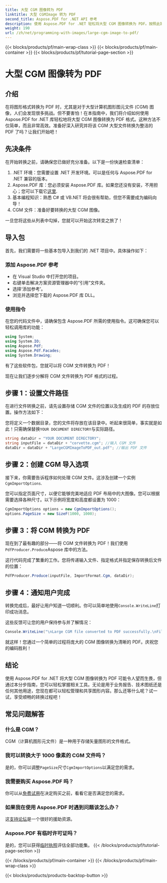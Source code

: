 ```yaml
---
title: 大型 CGM 图像转为 PDF
linktitle: 大型 CGMImage 转为 PDF
second_title: Aspose.PDF for .NET API 参考
description: 使用 Aspose.PDF for .NET 轻松将大型 CGM 图像转换为 PDF。按照此简单指南即可快速有效地完成转换过程。
weight: 190
url: /zh/net/programming-with-images/large-cgm-image-to-pdf/
---
```


{{< blocks/products/pf/main-wrap-class >}}
{{< blocks/products/pf/main-container >}}
{{< blocks/products/pf/tutorial-page-section >}}

# 大型 CGM 图像转为 PDF

## 介绍

在将图形格式转换为 PDF 时，尤其是对于大型计算机图形图元文件 (CGM) 图像，人们会发现很多挑战。但不要害怕！在本指南中，我们将介绍如何使用 Aspose.PDF for .NET 库轻松地将大型 CGM 图像转换为 PDF 格式。这种方法不仅简单，而且非常高效。准备好深入研究并将该 CGM 大型文件转换为整洁的 PDF 了吗？让我们开始吧！

## 先决条件

在开始转换之前，请确保您已做好充分准备。以下是一份快速检查清单：

1. .NET 环境：您需要设置 .NET 开发环境。可以是任何与 Aspose.PDF for .NET 兼容的版本。
2. Aspose.PDF 库：您必须安装 Aspose.PDF 库。如果您还没有安装，不用担心；您可以下载它[这里](https://releases.aspose.com/pdf/net/).
3. 基本编程知识：熟悉 C# 或 VB.NET 将会很有帮助，但您不需要成为编码向导！
4. CGM 文件：准备好要转换的大型 CGM 图像。

一旦您将这些从列表中勾掉，您就可以开始这次转变之旅了！

## 导入包

首先，我们需要将一些基本包导入到我们的 .NET 项目中。具体操作如下：

### 添加 Aspose.PDF 参考

- 在 Visual Studio 中打开您的项目。
- 右键单击解决方案资源管理器中的“引用”文件夹。
- 选择‘添加参考’。
- 浏览并选择您下载的 Aspose.PDF 库 DLL。

### 使用指令

在您的代码文件中，请确保包含 Aspose.PDF 所需的使用指令。这可确保您可以轻松调用库的功能：

```csharp
using System;
using System.IO;
using Aspose.Pdf;
using Aspose.Pdf.Facades;
using System.Drawing;
```

有了这些软件包，您就可以将 CGM 文件转换为 PDF！

现在让我们逐步分解将 CGM 文件转换为 PDF 格式的过程。

## 步骤 1：设置文件路径

在进行文件转换之前，请先设置存储 CGM 文件的位置以及生成的 PDF 的存放位置。操作方法如下：

您将定义一个数据目录，您的文件将存放在该目录中。听起来很简单，事实就是如此！只需确保替换`YOUR DOCUMENT DIRECTORY`与实际路径。

```csharp
string dataDir = "YOUR DOCUMENT DIRECTORY";
string inputFile = dataDir + "corvette.cgm"; //输入 CGM 文件
dataDir = dataDir + "LargeCGMImageToPDF_out.pdf"; //输出 PDF 文件
```

## 步骤 2：创建 CGM 导入选项

接下来，你需要告诉程序如何处理 CGM 文件。这涉及创建一个实例`CgmImportOptions`.

您可以指定页面尺寸，以便它能够完美地适应 PDF 布局中的大图像。您可以根据需要选择各种尺寸。以下示例将宽度和高度都设置为 1000：

```csharp
CgmImportOptions options = new CgmImportOptions();
options.PageSize = new SizeF(1000, 1000);
```

## 步骤 3：将 CGM 转换为 PDF

现在到了最有趣的部分——将 CGM 文件转换为 PDF！我们使用`PdfProducer.Produce`Aspose 库中的方法。

这行代码完成了繁重的工作。您将传递输入文件、指定格式并指定保存转换后文件的位置：

```csharp
PdfProducer.Produce(inputFile, ImportFormat.Cgm, dataDir);
```

## 步骤 4：通知用户完成

转换完成后，最好让用户知道一切顺利。你可以简单地使用`Console.WriteLine`打印成功消息。

这些反馈可让您的用户保持参与并了解情况：

```csharp
Console.WriteLine("\nLarge CGM file converted to PDF successfully.\nFile saved at " + dataDir);
```

就这样！您通过一个简单的过程将庞大的 CGM 图像转换为清晰的 PDF。庆祝您的编码胜利！

## 结论

使用 Aspose.PDF for .NET 将大型 CGM 图像转换为 PDF 可能令人望而生畏，但通过本分步指南，您可以轻松掌握相关工具。无论是用于业务报告、技术图纸还是任何其他用途，您现在都可以轻松管理和共享图形内容。那么还等什么呢？试一试，享受顺畅的转换过程吧！

## 常见问题解答

### 什么是 CGM？
CGM（计算机图形元文件）是一种用于存储矢量图形的文件格式。

### 我可以转换大于 1000 像素的 CGM 文件吗？
是的，你可以调整`PageSize`尺寸`CgmImportOptions`以满足您的需求。

### 我需要购买 Aspose.PDF 吗？
你可以从[免费试用](https://releases.aspose.com/)在决定购买之前，看看它是否满足您的需求。

### 如果我在使用 Aspose.PDF 时遇到问题该怎么办？
这[支持论坛](https://forum.aspose.com/c/pdf/10)是一个很好的援助资源。

### Aspose.PDF 有临时许可证吗？
是的，您可以获得[临时执照](https://purchase.aspose.com/temporary-license/)评估全部功能集。
{{< /blocks/products/pf/tutorial-page-section >}}

{{< /blocks/products/pf/main-container >}}
{{< /blocks/products/pf/main-wrap-class >}}

{{< blocks/products/products-backtop-button >}}
